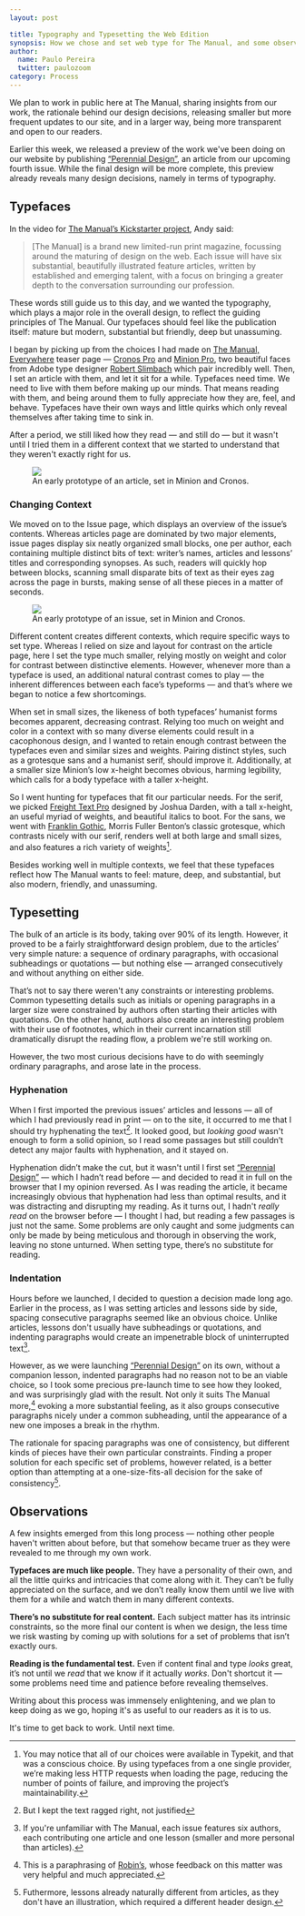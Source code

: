 ```yaml
---
layout: post

title: Typography and Typesetting the Web Edition
synopsis: How we chose and set web type for The Manual, and some observations.
author:
  name: Paulo Pereira
  twitter: paulozoom
category: Process
---
```


We plan to work in public here at The Manual, sharing insights from our work, the rationale behind our design decisions, releasing smaller but more frequent updates to our site, and in a larger way, being more transparent and open to our readers.

Earlier this week, we released a preview of the work we've been doing on our website by publishing [“Perennial Design”][perennial], an article from our upcoming fourth issue. While the final design will be more complete, this preview already reveals many design decisions, namely in terms of typography.

## Typefaces

In the video for [The Manual’s Kickstarter project][kickstarter], Andy said:

> [The Manual] is a brand new limited-run print magazine, focussing around the maturing of design on the web. Each issue will have six substantial, beautifully illustrated feature articles, written by established and emerging talent, with a focus on bringing a greater depth to the conversation surrounding our profession.

These words still guide us to this day, and we wanted the typography, which plays a major role in the overall design, to reflect the guiding principles of The Manual. Our typefaces should feel like the publication itself: mature but modern, substantial but friendly, deep but unassuming.

I began by picking up from the choices I had made on [The Manual, Everywhere][everywhere] teaser page — [Cronos Pro][cronos] and [Minion Pro][minion], two beautiful faces from Adobe type designer [Robert Slimbach][slimbach] which pair incredibly well. Then, I set an article with them, and let it sit for a while. Typefaces need time. We need to live with them before making up our minds. That means reading with them, and being around them to fully appreciate how they are, feel, and behave. Typefaces have their own ways and little quirks which only reveal themselves after taking time to sink in.

After a period, we still liked how they read — and still do — but it wasn't until I tried them in a different context that we started to understand that they weren't exactly right for us.

<figure class="border">
<a href="/files/early-article-page.png"><img src="/files/early-article-page.png" /></a>
<figcaption>An early prototype of an article, set in Minion and Cronos.</figcaption>
</figure>

### Changing Context

We moved on to the Issue page, which displays an overview of the issue’s contents. Whereas articles page are dominated by two major elements, issue pages display six neatly organized small blocks, one per author, each containing multiple distinct bits of text: writer’s names, articles and lessons’ titles and corresponding synopses. As such, readers will quickly hop between blocks, scanning small disparate bits of text as their eyes zag across the page in bursts, making sense of all these pieces in a matter of seconds.

<figure class="border">
<a href="/files/early-issue-page.png"><img src="/files/early-issue-page.png" /></a>
<figcaption>An early prototype of an issue, set in Minion and Cronos.</figcaption>
</figure>

Different content creates different contexts, which require specific ways to set type. Whereas I relied on size and layout for contrast on the article page, here I set the type much smaller, relying mostly on weight and color for contrast between distinctive elements. However, whenever more than a typeface is used, an additional natural contrast comes to play — the inherent differences between each face’s typeforms — and that’s where we began to notice a few shortcomings.

When set in small sizes, the likeness of both typefaces’ humanist forms becomes apparent, decreasing contrast. Relying too much on weight and color in a context with so many diverse elements could result in a cacophonous design, and I wanted to retain enough contrast between the typefaces even and similar sizes and weights. Pairing distinct styles, such as a grotesque sans and a humanist serif, should improve it. Additionally, at a smaller size Minion’s low x-height becomes obvious, harming legibility, which calls for a body typeface with a taller x-height.

So I went hunting for typefaces that fit our particular needs. For the serif, we picked [Freight Text Pro][freight-text] designed by Joshua Darden, with a tall x-height, an useful myriad of weights, and beautiful italics to boot. For the sans, we went with [Franklin Gothic][franklin-gothic], Morris Fuller Benton’s classic grotesque, which contrasts nicely with our serif, renders well at both large and small sizes, and also features a rich variety of weights[^typekit].

Besides working well in multiple contexts, we feel that these typefaces reflect how The Manual wants to feel: mature, deep, and substantial, but also modern, friendly, and unassuming.

## Typesetting

The bulk of an article is its body, taking over 90% of its length. However, it proved to be a fairly straightforward design problem, due to the articles’ very simple nature: a sequence of ordinary paragraphs, with occasional subheadings or quotations — but nothing else — arranged consecutively and without anything on either side.

That’s not to say there weren't any constraints or interesting problems. Common typesetting details such as initials or opening paragraphs in a larger size were constrained by authors often starting their articles with quotations. On the other hand, authors also create an interesting problem with their use of footnotes, which in their current incarnation still dramatically disrupt the reading flow, a problem we're still working on.

However, the two most curious decisions have to do with seemingly ordinary paragraphs, and arose late in the process.

### Hyphenation

When I first imported the previous issues’ articles and lessons — all of which I had previously read in print — on to the site, it occurred to me that I should try hyphenating the text[^ragged]. It looked good, but _looking good_ wasn't enough to form a solid opinion, so I read some passages but still couldn’t detect any major faults with hyphenation, and it stayed on.

Hyphenation didn’t make the cut, but it wasn't until I first set [“Perennial Design”][perennial] — which I hadn’t read before — and decided to read it in full on the browser that I my opinion reversed. As I was reading the article, it became increasingly obvious that hyphenation had less than optimal results, and it was distracting and disrupting my reading. As it turns out, I hadn't _really read_ on the browser before — I thought I had, but reading a few passages is just not the same. Some problems are only caught and some judgments can only be made by being meticulous and thorough in observing the work, leaving no stone unturned. When setting type, there’s no substitute for reading.

### Indentation

Hours before we launched, I decided to question a decision made long ago. Earlier in the process, as I was setting articles and lessons side by side, spacing consecutive paragraphs seemed like an obvious choice. Unlike articles, lessons don't usually have subheadings or quotations, and indenting paragraphs would create an impenetrable block of uninterrupted text[^lessons]. 

However, as we were launching [“Perennial Design”][perennial] on its own, without a companion lesson, indented paragraphs had no reason not to be an viable choice, so I took some precious pre-launch time to see how they looked, and was surprisingly glad with the result. Not only it suits The Manual more,[^robin] evoking a more substantial feeling, as it also groups consecutive paragraphs nicely under a common subheading, until the appearance of a new one imposes a break in the rhythm.

The rationale for spacing paragraphs was one of consistency, but  different kinds of pieces have their own particular constraints. Finding a proper solution for each specific set of problems, however related, is a better option than attempting at a one-size-fits-all decision for the sake of consistency[^lesson-header].

## Observations

A few insights emerged from this long process — nothing other people haven't written about before, but that somehow became truer as they were revealed to me through my own work. 

**Typefaces are much like people.** They have a personality of their own, and all the little quirks and intricacies that come along with it. They can’t be fully appreciated on the surface, and we don’t really know them until we live with them for a while and watch them in many different contexts.

**There’s no substitute for real content.** Each subject matter has its intrinsic constraints, so the more final our content is when we design, the less time we risk wasting by coming up with solutions for a set of problems that isn’t exactly ours.

**Reading is the fundamental test.** Even if content final and type _looks_ great, it’s not until we _read_ that we know if it actually _works_. Don't shortcut it — some problems need time and patience before revealing themselves.

Writing about this process was immensely enlightening, and we plan to keep doing as we go, hoping it's as useful to our readers as it is to us.

It's time to get back to work. Until next time.

[^typekit]: You may notice that all of our choices were available in Typekit, and that was a conscious choice. By using typefaces from a one single provider, we’re making less HTTP requests when loading the page, reducing the number of points of failure, and improving the project’s maintainability.

[^ragged]: But I kept the text ragged right, not justified

[^lessons]: If you're unfamiliar with The Manual, each issue features six authors, each contributing one article and one lesson (smaller and more personal than articles).

[^lesson-header]: Futhermore, lessons already naturally different from articles, as they don't have an illustration, which required a different header design.

[^robin]: This is a paraphrasing of [Robin’s](https://twitter.com/robinrendle), whose feedback on this matter was very helpful and much appreciated.

[perennial]: http://alwaysreadthemanual.com/issues/4/wilson-miner/article
[kickstarter]: http://www.kickstarter.com/projects/goodonpaper/the-manual
[everywhere]: http://everywhere.alwaysreadthemanual.com
[cronos]: https://typekit.com/fonts/cronos-pro
[minion]: https://typekit.com/fonts/minion-pro
[slimbach]: http://en.wikipedia.org/wiki/Robert_Slimbach
[freight-text]: https://typekit.com/fonts/freight-text-pro
[franklin-gothic]: https://typekit.com/fonts/franklin-gothic-urw